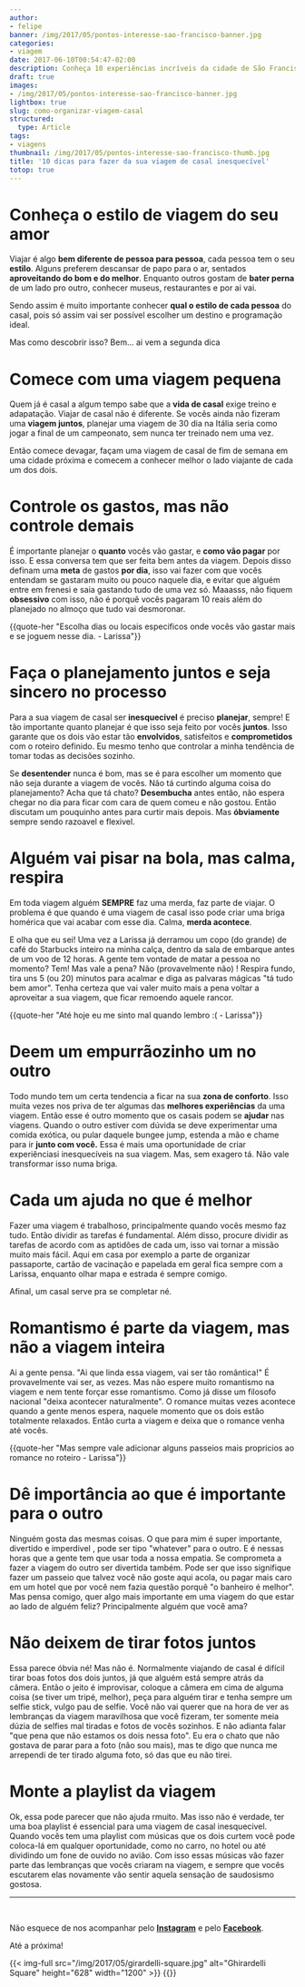 ```yaml
---
author:
- felipe
banner: /img/2017/05/pontos-interesse-sao-francisco-banner.jpg
categories:
- viagem
date: 2017-06-10T00:54:47-02:00
description: Conheça 10 experiências incríveis da cidade de São Francisco que vão te fazer querer arrumar as malas e viajar hoje mesmo. Os principais pontos de interesse e atrações.
draft: true
images:
- /img/2017/05/pontos-interesse-sao-francisco-banner.jpg
lightbox: true
slug: como-organizar-viagem-casal
structured:
  type: Article
tags:
- viagens
thumbnail: /img/2017/05/pontos-interesse-sao-francisco-thumb.jpg
title: '10 dicas para fazer da sua viagem de casal inesquecível'
totop: true
---
```


#	Conheça o estilo de viagem do seu amor

Viajar é algo **bem diferente de pessoa para pessoa**, cada pessoa tem o seu **estilo**. Alguns preferem descansar de papo para o ar, sentados **aproveitando do bom e do melhor**. Enquanto outros gostam de **bater perna** de um lado pro outro, conhecer museus, restaurantes e por ai vai. 

Sendo assim é muito importante conhecer **qual o estilo de cada pessoa** do casal, pois só assim vai ser possível escolher um destino e programação ideal.

Mas como descobrir isso? Bem... ai vem a segunda dica

# Comece com uma viagem pequena

Quem já é casal a algum tempo sabe que a **vida de casal** exige treino e adapatação. Viajar de casal não é diferente. Se vocês ainda não fizeram uma **viagem juntos**, planejar uma viagem de 30 dia na Itália seria como jogar a final de um campeonato, sem nunca ter treinado nem uma vez. 

Então comece devagar, façam uma viagem de casal de fim de semana em uma cidade próxima e comecem a conhecer melhor o lado viajante de cada um dos dois.

#	Controle os gastos, mas não controle demais

É importante planejar o **quanto** vocês vão gastar, e **como vão pagar** por isso. E essa conversa tem que ser feita bem antes da viagem. Depois disso definam uma **meta** de gastos **por dia**, isso vai fazer com que vocês entendam se gastaram muito ou pouco naquele dia, e evitar que alguém entre em frenesi e saia gastando tudo de uma vez só. Maaasss, não fiquem **obsessivo** com isso, não é porquê vocês pagaram 10 reais além do planejado no almoço que tudo vai desmoronar. 

{{quote-her "Escolha dias ou locais especificos onde vocês vão gastar mais e se joguem nesse dia. - Larissa"}}

#	Faça o planejamento juntos e seja sincero no processo

Para a sua viagem de casal ser **inesquecivel** é preciso **planejar**, sempre! E tão importante quanto planejar é que isso seja feito por vocês **juntos**. Isso garante que os dois vão estar tão **envolvidos**, satisfeitos e **comprometidos** com o roteiro definido. Eu mesmo tenho que controlar a minha tendência de tomar todas as decisões sozinho.

 Se **desentender** nunca é bom, mas se é para escolher um momento que não seja durante a viagem de vocês. Não tá curtindo alguma coisa do planejamento? Acha que tá chato? **Desembucha** antes então, não espera chegar no dia para ficar com cara de quem comeu e não gostou. Então discutam um pouquinho antes para curtir mais depois. Mas **óbviamente** sempre sendo razoavel e flexivel.

# Alguém vai pisar na bola, mas calma, respira

Em toda viagem alguém **SEMPRE** faz uma merda, faz parte de viajar. O problema é que quando é uma viagem de casal isso pode criar uma briga homérica que vai acabar com esse dia. Calma, **merda acontece**.

E olha que eu sei! Uma vez a Larissa já derramou um copo (do grande) de café do Starbucks inteiro na minha calça, dentro da sala de embarque antes de um voo de 12 horas. A gente tem vontade de matar a pessoa no momento? Tem! Mas vale a pena? Não (provavelmente não) ! Respira fundo, tira uns 5 (ou 20) minutos para acalmar e diga as palvaras mágicas "tá tudo bem amor". Tenha certeza que vai valer muito mais a pena voltar a aproveitar a sua viagem, que ficar remoendo aquele rancor.

{{quote-her "Até hoje eu me sinto mal quando lembro :( - Larissa"}}

# Deem um empurrãozinho um no outro

Todo mundo tem um certa tendencia a ficar na sua **zona de conforto**. Isso muita vezes nos priva de ter algumas das **melhores experiências** da uma viagem. Então esse é outro momento que os casais podem se **ajudar** nas viagens. Quando o outro estiver com dúvida se deve experimentar uma comida exótica, ou pular daquele bungee jump, estenda a mão e chame para ir **junto com você.** Essa é mais uma oportunidade de criar experiênciasi inesquecíveis na sua viagem. Mas, sem exagero tá. Não vale transformar isso numa briga.

# Cada um ajuda no que é melhor

Fazer uma viagem é trabalhoso, principalmente quando vocês mesmo faz tudo. Então dividir as tarefas é fundamental. Além disso, procure dividir as tarefas de acordo com as aptidões de cada um, isso vai tornar a missão muito mais fácil. Aqui em casa por exemplo a parte de organizar passaporte, cartão de vacinação e papelada em geral fica sempre com a Larissa, enquanto olhar mapa e estrada é sempre comigo.

Afinal, um casal serve pra se completar né.

# Romantismo é parte da viagem, mas não a viagem inteira

Ai a gente pensa. "Ai que linda essa viagem, vai ser tão romântica!" É provavelmente vai ser, as vezes. Mas não espere muito romantismo na viagem e nem tente forçar esse romantismo. Como já disse um filosofo nacional "deixa acontecer naturalmente". O romance muitas vezes acontece quando a gente menos espera, naquele momento que os dois estão totalmente relaxados. Então curta a viagem e deixa que o romance venha até vocês. 

{{quote-her "Mas sempre vale adicionar alguns passeios mais propricios ao romance no roteiro - Larissa"}}

# Dê importância ao que é importante para o outro

Ninguém gosta das mesmas coisas. O que para mim é super importante, divertido e imperdivel , pode ser tipo "whatever" para o outro. E é nessas horas que a gente tem que usar toda a nossa empatia. Se comprometa a fazer a viagem do outro ser divertida também. Pode ser que isso signifique fazer um passeio que talvez você não goste aqui acola, ou pagar mais caro em um hotel que por você nem fazia questão porquê "o banheiro é melhor". Mas pensa comigo, quer algo mais importante em uma viagem do que estar ao lado de alguém feliz? Principalmente alguém que você ama?



#	Não deixem de tirar fotos juntos
Essa parece óbvia né! Mas não é. Normalmente viajando de casal é difícil tirar boas fotos dos dois juntos, já que alguém está sempre atrás da câmera. Então o jeito é improvisar, coloque a câmera em cima de alguma coisa (se tiver um tripé, melhor), peça para alguém tirar e tenha sempre um selfie stick, vulgo pau de selfie. Você não vai querer que na hora de ver as lembranças da viagem maravilhosa que você fizeram, ter somente meia dúzia de selfies mal tiradas e fotos de vocês sozinhos. E não adianta falar "que pena que não estamos os dois nessa foto". Eu era o chato que não gostava de parar para a foto (não sou mais), mas te digo que nunca me arrependi de ter tirado alguma foto, só das que eu não tirei.

#	Monte a playlist da viagem

Ok, essa pode parecer que não ajuda rmuito. Mas isso não é verdade, ter uma boa playlist é essencial para uma viagem de casal inesquecivel. Quando vocês tem uma playlist com músicas que os dois curtem você pode coloca-lá em qualquer oportunidade, como no carro, no hotel ou até dividindo um fone de ouvido no avião. Com isso essas músicas vão fazer parte das lembranças que vocês criaram na viagem, e sempre que vocês escutarem elas novamente vão sentir aquela sensação de saudosismo gostosa.

------

​	

 Não esquece de nos acompanhar pelo [**Instagram**](https://www.instagram.com/casaldebacontudo/) e pelo [**Facebook**](https://www.facebook.com/debacontudo/).

Até a próxima!

{{< img-full src="/img/2017/05/girardelli-square.jpg" alt="Ghirardelli Square"  height="628" width="1200" >}}
{{<subscribe>}}

